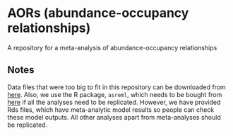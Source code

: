 # AORs (abundance-occupancy relationships)
A repository for a meta-analysis of abundance-occupancy relationships

## Notes
Data files that were too big to fit in this repository can be downloaded from [here]([http://www.i-deel.org/](https://www.dropbox.com/scl/fo/r5wwjsz42etb0r17iw77v/h?rlkey=pa8l7iw367c40iiygrrvon80h&dl=0)). Also, we use the R package, `asreml`, which needs to be bought from [here](https://vsni.co.uk/software/asreml-r) if all the analyses need to be replicated. However, we have provided Rds files, which have meta-analytic model results so people can check these model outputs. All other analyses apart from meta-analyses should be replicated. 
